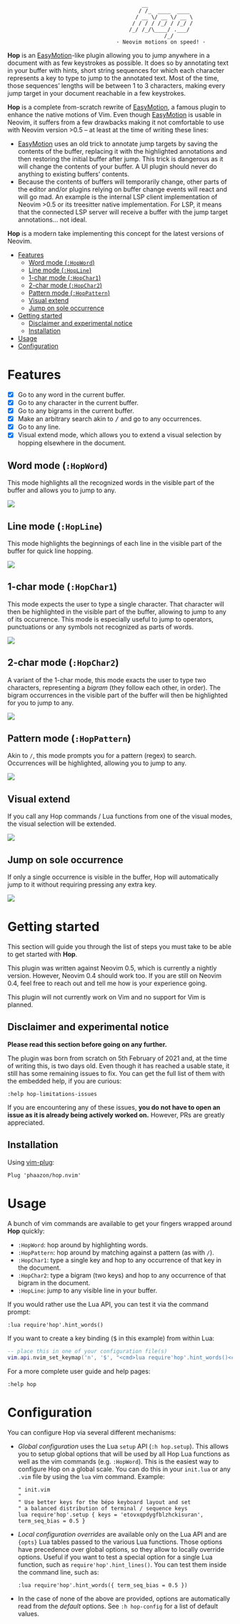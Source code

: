                                               __
                                             / /_  ____  ____
                                            / __ \/ __ \/ __ \
                                           / / / / /_/ / /_/ /
                                          /_/ /_/\____/ .___/
                                                     /_/
                                      · Neovim motions on speed! ·

**Hop** is an [EasyMotion]-like plugin allowing you to jump anywhere in a
document with as few keystrokes as possible. It does so by annotating text in
your buffer with hints, short string sequences for which each character
represents a key to type to jump to the annotated text. Most of the time,
those sequences’ lengths will be between 1 to 3 characters, making every jump
target in your document reachable in a few keystrokes.

**Hop** is a complete from-scratch rewrite of [EasyMotion], a famous plugin to
enhance the native motions of Vim. Even though [EasyMotion] is usable in
Neovim, it suffers from a few drawbacks making it not comfortable to use with
Neovim version >0.5 – at least at the time of writing these lines:

- [EasyMotion] uses an old trick to annotate jump targets by saving the
  contents of the buffer, replacing it with the highlighted annotations and
  then restoring the initial buffer after jump. This trick is dangerous as it
  will change the contents of your buffer. A UI plugin should never do anything
  to existing buffers’ contents.
- Because the contents of buffers will temporarily change, other parts of the
  editor and/or plugins relying on buffer change events will react and will go
  mad. An example is the internal LSP client implementation of Neovim >0.5 or
  its treesitter native implementation. For LSP, it means that the connected
  LSP server will receive a buffer with the jump target annotations… not
  ideal.

**Hop** is a modern take implementing this concept for the latest versions of
Neovim.

<!-- vim-markdown-toc GFM -->

* [Features](#features)
	* [Word mode (`:HopWord`)](#word-mode-hopword)
	* [Line mode (`:HopLine`)](#line-mode-hopline)
	* [1-char mode (`:HopChar1`)](#1-char-mode-hopchar1)
	* [2-char mode (`:HopChar2`)](#2-char-mode-hopchar2)
	* [Pattern mode (`:HopPattern`)](#pattern-mode-hoppattern)
	* [Visual extend](#visual-extend)
	* [Jump on sole occurrence](#jump-on-sole-occurrence)
* [Getting started](#getting-started)
	* [Disclaimer and experimental notice](#disclaimer-and-experimental-notice)
	* [Installation](#installation)
* [Usage](#usage)
* [Configuration](#configuration)

<!-- vim-markdown-toc -->

# Features

- [x] Go to any word in the current buffer.
- [x] Go to any character in the current buffer.
- [x] Go to any bigrams in the current buffer.
- [x] Make an arbitrary search akin to <kbd>/</kbd> and go to any occurrences.
- [x] Go to any line.
- [x] Visual extend mode, which allows you to extend a visual selection by hopping elsewhere in the document.

## Word mode (`:HopWord`)

This mode highlights all the recognized words in the visible part of the buffer and allows you to jump to any.

![](https://phaazon.net/media/uploads/hop_word_mode.gif)

## Line mode (`:HopLine`)

This mode highlights the beginnings of each line in the visible part of the buffer for quick line hopping.

![](https://phaazon.net/media/uploads/hop_line_mode.gif)

## 1-char mode (`:HopChar1`)

This mode expects the user to type a single character. That character will then be highlighted in the visible part of
the buffer, allowing to jump to any of its occurrence. This mode is especially useful to jump to operators, punctuations
or any symbols not recognized as parts of words.

![](https://phaazon.net/media/uploads/hop_char1_mode.gif)

## 2-char mode (`:HopChar2`)

A variant of the 1-char mode, this mode exacts the user to type two characters, representing a _bigram_ (they follow
each other, in order). The bigram occurrences in the visible part of the buffer will then be highlighted for you to jump
to any.

![](https://phaazon.net/media/uploads/hop_char2_mode.gif)

## Pattern mode (`:HopPattern`)

Akin to `/`, this mode prompts you for a pattern (regex) to search. Occurrences will be highlighted, allowing you to
jump to any.

![](https://phaazon.net/media/uploads/hop_pattern_mode.gif)

## Visual extend

If you call any Hop commands / Lua functions from one of the visual modes, the visual selection will be extended.

![](https://phaazon.net/media/uploads/hop_visual_extend.gif)

## Jump on sole occurrence

If only a single occurrence is visible in the buffer, Hop will automatically jump to it without requiring pressing any
extra key.

![](https://phaazon.net/media/uploads/hop_sole_occurrence.gif)

# Getting started

This section will guide you through the list of steps you must take to be able to get started with **Hop**.

This plugin was written against Neovim 0.5, which is currently a nightly version. However, Neovim 0.4 should work
too. If you are still on Neovim 0.4, feel free to reach out and tell me how is your experience going.

This plugin will not currently work on Vim and no support for Vim is planned.

## Disclaimer and experimental notice

**Please read this section before going on any further.**

The plugin was born from scratch on 5th February of 2021 and, at the time of writing this, is two days old. Even though
it has reached a usable state, it still has some remaining issues to fix. You can get the full list of them with the
embedded help, if you are curious:

```vim
:help hop-limitations-issues
```

If you are encountering any of these issues, **you do not have to open an issue as it is already being actively worked
on.** However, PRs are greatly appreciated.

## Installation

Using [vim-plug](https://github.com/junegunn/vim-plug):

```vim
Plug 'phaazon/hop.nvim'
```

# Usage

A bunch of vim commands are available to get your fingers wrapped around **Hop** quickly:

- `:HopWord`: hop around by highlighting words.
- `:HopPattern`: hop around by matching against a pattern (as with `/`).
- `:HopChar1`: type a single key and hop to any occurrence of that key in the document.
- `:HopChar2`: type a bigram (two keys) and hop to any occurrence of that bigram in the document.
- `:HopLine`: jump to any visible line in your buffer.

If you would rather use the Lua API, you can test it via the command prompt:

```vim
:lua require'hop'.hint_words()
```

If you want to create a key binding (<kbd>$</kbd> in this example) from within Lua:

```lua
-- place this in one of your configuration file(s)
vim.api.nvim_set_keymap('n', '$', "<cmd>lua require'hop'.hint_words()<cr>", {})
```

For a more complete user guide and help pages:

```vim
:help hop
```

# Configuration

You can configure Hop via several different mechanisms:

- _Global configuration_ uses the Lua `setup` API (`:h hop.setup`). This allows you to setup global options that will be
  used by all Hop Lua functions as well as the vim commands (e.g. `:HopWord`). This is the easiest way to configure Hop
  on a global scale. You can do this in your `init.lua` or any `.vim` file by using the `lua` vim command.
  Example:
  ```vim
  " init.vim
  "
  " Use better keys for the bépo keyboard layout and set
  " a balanced distribution of terminal / sequence keys
  lua require'hop'.setup { keys = 'etovxqpdygfblzhckisuran', term_seq_bias = 0.5 }
  ```
- _Local configuration overrides_ are available only on the Lua API and are `{opts}` Lua tables passed to the various
  Lua functions. Those options have precedence over global options, so they allow to locally override options. Useful if
  you want to test a special option for a single Lua function, such as `require'hop'.hint_lines()`. You can test them
  inside the command line, such as:
  ```
  :lua require'hop'.hint_words({ term_seq_bias = 0.5 })
  ```
- In the case of none of the above are provided, options are automatically read from the _default_ options. See `:h
  hop-config` for a list of default values.

[EasyMotion]: https://github.com/easymotion/vim-easymotion
